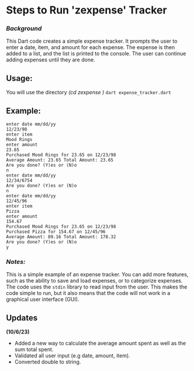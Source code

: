   # **Steps to Run 'zexpense' Tracker** 

### *Background*
This Dart code creates a simple expense tracker. It prompts the user to enter a date, item, and amount for each expense. The expense is then added to a list, and the list is printed to the console. The user can continue adding expenses until they are done.

## Usage:

You will use the directory *(cd zexpense
)*
`dart expense_tracker.dart`
## Example:
```
enter date mm/dd/yy
12/23/98
enter item
Mood Rings
enter amount
23.65
Purchased Mood Rings for 23.65 on 12/23/98
Average Amount: 23.65 Total Amount: 23.65
Are you done? (Y)es or (N)o
n
enter date mm/dd/yy
12/34/6754
Are you done? (Y)es or (N)o
n
enter date mm/dd/yy
12/45/96
enter item
Pizza
enter amount
154.67
Purchased Mood Rings for 23.65 on 12/23/98
Purchased Pizza for 154.67 on 12/45/96
Average Amount: 89.16 Total Amount: 178.32
Are you done? (Y)es or (N)o
y
```
### *Notes:*

This is a simple example of an expense tracker. You can add more features, such as the ability to save and load expenses, or to categorize expenses.
The code uses the `stdin`  library to read input from the user. This makes the code simple to run, but it also means that the code will not work in a graphical user interface (GUI).

## Updates 
  **(10/6/23)**
* Added a new way to calculate the average amount spent as well as the sum total spent.
* Validated all user input (e.g date, amount, item).
* Converted double to string.

